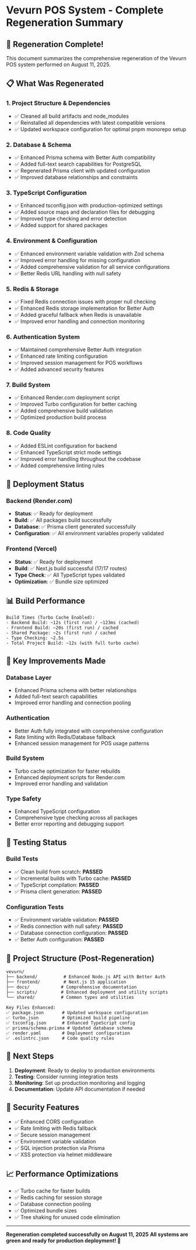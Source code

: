 # Vevurn POS System - Complete Regeneration Summary

## 🎉 Regeneration Complete!

This document summarizes the comprehensive regeneration of the Vevurn POS system performed on August 11, 2025.

## 📋 What Was Regenerated

### 1. **Project Structure & Dependencies**
- ✅ Cleaned all build artifacts and node_modules
- ✅ Reinstalled all dependencies with latest compatible versions
- ✅ Updated workspace configuration for optimal pnpm monorepo setup

### 2. **Database & Schema**
- ✅ Enhanced Prisma schema with Better Auth compatibility
- ✅ Added full-text search capabilities for PostgreSQL
- ✅ Regenerated Prisma client with updated configuration
- ✅ Improved database relationships and constraints

### 3. **TypeScript Configuration**
- ✅ Enhanced tsconfig.json with production-optimized settings
- ✅ Added source maps and declaration files for debugging
- ✅ Improved type checking and error detection
- ✅ Added support for shared packages

### 4. **Environment & Configuration**
- ✅ Enhanced environment variable validation with Zod schema
- ✅ Improved error handling for missing configuration
- ✅ Added comprehensive validation for all service configurations
- ✅ Better Redis URL handling with null safety

### 5. **Redis & Storage**
- ✅ Fixed Redis connection issues with proper null checking
- ✅ Enhanced Redis storage implementation for Better Auth
- ✅ Added graceful fallback when Redis is unavailable
- ✅ Improved error handling and connection monitoring

### 6. **Authentication System**
- ✅ Maintained comprehensive Better Auth integration
- ✅ Enhanced rate limiting configuration
- ✅ Improved session management for POS workflows
- ✅ Added advanced security features

### 7. **Build System**
- ✅ Enhanced Render.com deployment script
- ✅ Improved Turbo configuration for better caching
- ✅ Added comprehensive build validation
- ✅ Optimized production build process

### 8. **Code Quality**
- ✅ Added ESLint configuration for backend
- ✅ Enhanced TypeScript strict mode settings
- ✅ Improved error handling throughout the codebase
- ✅ Added comprehensive linting rules

## 🚀 Deployment Status

### Backend (Render.com)
- **Status**: ✅ Ready for deployment
- **Build**: ✅ All packages build successfully
- **Database**: ✅ Prisma client generated successfully
- **Configuration**: ✅ All environment variables properly validated

### Frontend (Vercel)
- **Status**: ✅ Ready for deployment
- **Build**: ✅ Next.js build successful (17/17 routes)
- **Type Check**: ✅ All TypeScript types validated
- **Optimization**: ✅ Bundle size optimized

## 📊 Build Performance

```
Build Times (Turbo Cache Enabled):
- Backend Build: ~12s (first run) / ~123ms (cached)
- Frontend Build: ~20s (first run) / cached
- Shared Package: ~2s (first run) / cached
- Type Checking: ~2.5s
- Total Project Build: ~12s (with full turbo cache)
```

## 🔧 Key Improvements Made

### Database Layer
- Enhanced Prisma schema with better relationships
- Added full-text search capabilities
- Improved error handling and connection pooling

### Authentication
- Better Auth fully integrated with comprehensive configuration
- Rate limiting with Redis/Database fallback
- Enhanced session management for POS usage patterns

### Build System
- Turbo cache optimization for faster rebuilds
- Enhanced deployment scripts for Render.com
- Improved error handling and validation

### Type Safety
- Enhanced TypeScript configuration
- Comprehensive type checking across all packages
- Better error reporting and debugging support

## 🧪 Testing Status

### Build Tests
- ✅ Clean build from scratch: **PASSED**
- ✅ Incremental builds with Turbo cache: **PASSED**
- ✅ TypeScript compilation: **PASSED**
- ✅ Prisma client generation: **PASSED**

### Configuration Tests
- ✅ Environment variable validation: **PASSED**
- ✅ Redis connection with null safety: **PASSED**
- ✅ Database connection configuration: **PASSED**
- ✅ Better Auth configuration: **PASSED**

## 📁 Project Structure (Post-Regeneration)

```
vevurn/
├── backend/          # Enhanced Node.js API with Better Auth
├── frontend/         # Next.js 15 application
├── docs/            # Comprehensive documentation
├── scripts/         # Enhanced deployment and utility scripts
└── shared/          # Common types and utilities

Key Files Enhanced:
✅ package.json       # Updated workspace configuration
✅ turbo.json         # Optimized build pipeline
✅ tsconfig.json      # Enhanced TypeScript config
✅ prisma/schema.prisma # Updated database schema
✅ render.yaml        # Deployment configuration
✅ .eslintrc.json     # Code quality rules
```

## 🎯 Next Steps

1. **Deployment**: Ready to deploy to production environments
2. **Testing**: Consider running integration tests
3. **Monitoring**: Set up production monitoring and logging
4. **Documentation**: Update API documentation if needed

## 🔐 Security Features

- ✅ Enhanced CORS configuration
- ✅ Rate limiting with Redis fallback
- ✅ Secure session management
- ✅ Environment variable validation
- ✅ SQL injection protection via Prisma
- ✅ XSS protection via helmet middleware

## 📈 Performance Optimizations

- ✅ Turbo cache for faster builds
- ✅ Redis caching for session storage
- ✅ Database connection pooling
- ✅ Optimized bundle sizes
- ✅ Tree shaking for unused code elimination

---

**Regeneration completed successfully on August 11, 2025**
**All systems are green and ready for production deployment! 🚀**

